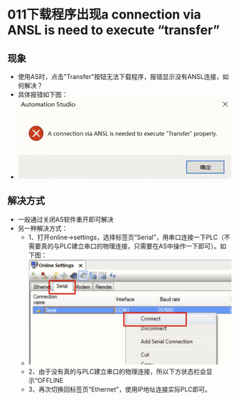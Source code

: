 # 011下载程序出现a connection via ANSL is need to execute “transfer”

## 现象
- 使用AS时，点击"Transfer"按钮无法下载程序，报错显示没有ANSL连接，如何解决？
- 具体报错如下图：
- ![Img](./FILES/011下载程序出现a%20connection%20via%20ANSL%20is%20need%20to%20execute%20“transfer”.md/img-20220616140507.png)



## 解决方式
- 一般通过关闭AS软件重开即可解决
- 另一种解决方式：
    - 1、打开online→settings，选择标签页“Serial”，用串口连接一下PLC（不需要真的与PLC建立串口的物理连接，只需要在AS中操作一下即可）。如下图：
    - ![Img](./FILES/011下载程序出现a%20connection%20via%20ANSL%20is%20need%20to%20execute%20“transfer”.md/img-20220530143901.png)
    - 2、由于没有真的与PLC建立串口的物理连接，所以下方状态栏会显示“OFFLINE
    - 3、再次切换回标签页“Ethernet”，使用IP地址连接实际PLC即可。